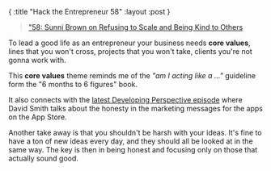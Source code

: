 { :title "Hack the Entrepreneur 58"
  :layout :post }

> ["58: Sunni Brown on Refusing to Scale and Being Kind to Others](http://hacktheentrepreneur.com/sunni-brown/)

To lead a good life as an entrepreneur your business needs **core values**, lines that you won't cross, projects that you won't take, clients you're not gonna work with.

This **core values** theme reminds me of the _"am I acting like a ..."_ guideline form the "6 months to 6 figures" book.

It also connects with the [latest Developing Perspective episode](http://developingperspective.com/2015/02/11/211/) where David Smith talks about the honesty in the marketing messages for the apps on the App Store.

Another take away is that you shouldn't be harsh with your ideas. It's fine to have a ton of new ideas every day, and they should all be looked at in the same way. The key is then in being honest and focusing only on those that actually sound good.
